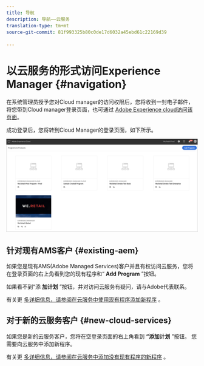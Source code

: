 ```yaml
---
title: 导航
description: 导航——云服务
translation-type: tm+mt
source-git-commit: 81f993325b80c0de17d6032a45ebd61c22169d39

---
```



# 以云服务的形式访问Experience Manager {#navigation}

在系统管理员授予您对Cloud manager的访问权限后，您将收到一封电子邮件，将您带到Cloud manager登录页面，也可通过 [Adobe Experience cloud访问该页面](https://my.cloudmanager.adobe.com/)。

成功登录后，您将转到Cloud Manager的登录页面，如下所示。

![](assets/first_timelogin1.png)

## 针对现有AMS客户 {#existing-aem}

如果您是现有AMS(Adobe Managed Services)客户并且有权访问云服务，您将在登录页面的右上角看到您的现有程序和“ **Add Program** ”按钮。

如果看不到“添 **加计划** ”按钮，并对访问云服务有疑问，请与Adobe代表联系。

有关更 [多详细信息，请参阅在云服务中使用现有程序添加新程序](/help/onboarding/getting-access-to-aem-in-cloud/first-time-login.md#existing-program) 。

## 对于新的云服务客户 {#new-cloud-services}

如果您是新的云服务客户，您将在空登录页面的右上角看到 **“添加计划** ”按钮。 您需要向云服务中添加新程序。

有关更 [多详细信息，请参阅在云服务中添加没有现有程序的新程序](/help/onboarding/getting-access-to-aem-in-cloud/first-time-login.md#no-program) 。

